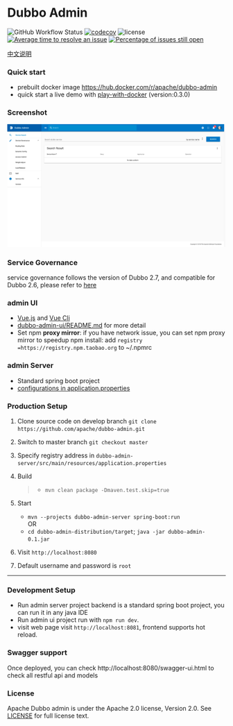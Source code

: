 # Dubbo Admin

![GitHub Workflow Status](https://img.shields.io/github/workflow/status/apache/dubbo-admin/CI)
[![codecov](https://codecov.io/gh/apache/dubbo-admin/branch/develop/graph/badge.svg)](https://codecov.io/gh/apache/dubbo-admin/branches/develop)
![license](https://img.shields.io/github/license/apache/dubbo-admin.svg)
[![Average time to resolve an issue](http://isitmaintained.com/badge/resolution/apache/dubbo-admin.svg)](http://isitmaintained.com/project/apache/dubbo-admin "Average time to resolve an issue")
[![Percentage of issues still open](http://isitmaintained.com/badge/open/apache/dubbo-admin.svg)](http://isitmaintained.com/project/apache/dubbo-admin "Percentage of issues still open")

[中文说明](README_ZH.md)
### Quick start

* prebuilt docker image https://hub.docker.com/r/apache/dubbo-admin
* quick start a live demo with [play-with-docker](https://labs.play-with-docker.com/?stack=https://raw.githubusercontent.com/apache/dubbo-admin/develop/docker/stack.yml#) (version:0.3.0)

### Screenshot

![index](https://raw.githubusercontent.com/apache/dubbo-admin/develop/doc/images/index.png)

### Service Governance  
service governance follows the version of Dubbo 2.7, and compatible for Dubbo 2.6, please refer to [here](https://github.com/apache/dubbo-admin/wiki/The-compatibility-of-service-governance)
### admin UI

- [Vue.js](https://vuejs.org) and [Vue Cli](https://cli.vuejs.org/)
- [dubbo-admin-ui/README.md](dubbo-admin-ui/README.md) for more detail
- Set npm **proxy mirror**: if you have network issue, you can set npm proxy mirror to speedup npm install: add `registry =https://registry.npm.taobao.org` to ~/.npmrc

### admin Server

* Standard spring boot project
* [configurations in application.properties](https://github.com/apache/dubbo-admin/wiki/Dubbo-Admin-configuration)


### Production Setup

1. Clone source code on develop branch `git clone https://github.com/apache/dubbo-admin.git`
2. Switch to master branch `git checkout master`
3. Specify registry address in `dubbo-admin-server/src/main/resources/application.properties`
4. Build

    > - `mvn clean package -Dmaven.test.skip=true`  
4. Start 
    * `mvn --projects dubbo-admin-server spring-boot:run`  
    OR
    * `cd dubbo-admin-distribution/target`;   `java -jar dubbo-admin-0.1.jar`
5. Visit `http://localhost:8080`
6. Default username and password is `root`
---

### Development Setup
* Run admin server project
   backend is a standard spring boot project, you can run it in any java IDE
* Run admin ui project
  run with `npm run dev`.
* visit web page
  visit `http://localhost:8081`, frontend supports hot reload.
  
### Swagger support

Once deployed, you can check http://localhost:8080/swagger-ui.html to check all restful api and models


### License

Apache Dubbo admin is under the Apache 2.0 license, Version 2.0.
See [LICENSE](https://github.com/apache/dubbo-admin/blob/develop/LICENSE) for full license text.
